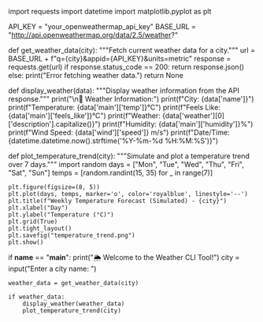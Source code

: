 import requests
import datetime
import matplotlib.pyplot as plt

API_KEY = "your_openweathermap_api_key"
BASE_URL = "http://api.openweathermap.org/data/2.5/weather?"

def get_weather_data(city):
    """Fetch current weather data for a city."""
    url = BASE_URL + f"q={city}&appid={API_KEY}&units=metric"
    response = requests.get(url)
    if response.status_code == 200:
        return response.json()
    else:
        print("Error fetching weather data.")
        return None

def display_weather(data):
    """Display weather information from the API response."""
    print("\n📍 Weather Information:")
    print(f"City: {data['name']}")
    print(f"Temperature: {data['main']['temp']}°C")
    print(f"Feels Like: {data['main']['feels_like']}°C")
    print(f"Weather: {data['weather'][0]['description'].capitalize()}")
    print(f"Humidity: {data['main']['humidity']}%")
    print(f"Wind Speed: {data['wind']['speed']} m/s")
    print(f"Date/Time: {datetime.datetime.now().strftime('%Y-%m-%d %H:%M:%S')}")

def plot_temperature_trend(city):
    """Simulate and plot a temperature trend over 7 days."""
    import random
    days = ["Mon", "Tue", "Wed", "Thu", "Fri", "Sat", "Sun"]
    temps = [random.randint(15, 35) for _ in range(7)]

    plt.figure(figsize=(8, 5))
    plt.plot(days, temps, marker='o', color='royalblue', linestyle='--')
    plt.title(f"Weekly Temperature Forecast (Simulated) - {city}")
    plt.xlabel("Day")
    plt.ylabel("Temperature (°C)")
    plt.grid(True)
    plt.tight_layout()
    plt.savefig("temperature_trend.png")
    plt.show()

if __name__ == "__main__":
    print("🌦️  Welcome to the Weather CLI Tool!")
    city = input("Enter a city name: ")
    
    weather_data = get_weather_data(city)
    
    if weather_data:
        display_weather(weather_data)
        plot_temperature_trend(city)
